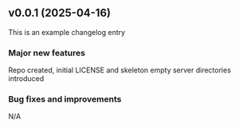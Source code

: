 ## v0.0.1 (2025-04-16)

This is an example changelog entry

### Major new features
Repo created, initial LICENSE and skeleton empty server directories introduced

### Bug fixes and improvements
N/A
